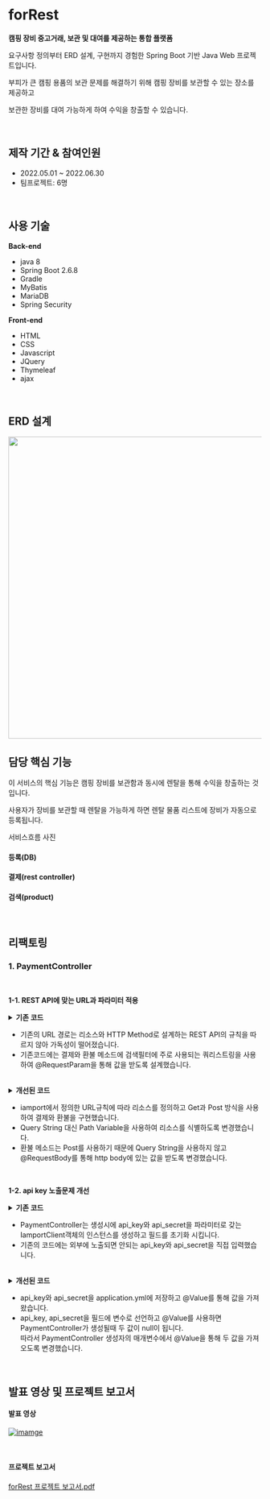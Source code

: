 # forRest

**캠핑 장비 중고거래, 보관 및 대여를 제공하는 통합 플랫폼**

요구사항 정의부터 ERD 설계, 구현까지 경험한 Spring Boot 기반 Java Web 프로젝트입니다.
<br>

부피가 큰 캠핑 용품의 보관 문제를 해결하기 위해 캠핑 장비를 보관할 수 있는 장소를 제공하고

보관한 장비를 대여 가능하게 하여 수익을 창출할 수 있습니다.

<br>

## 제작 기간 & 참여인원

* 2022.05.01 ~ 2022.06.30
* 팀프로젝트: 6명

<br>

## 사용 기술

**Back-end**

* java 8
* Spring Boot 2.6.8
* Gradle
* MyBatis
* MariaDB
* Spring Security

**Front-end**

* HTML
* CSS
* Javascript
* JQuery
* Thymeleaf
* ajax

<br>

## ERD 설계

<img src="https://user-images.githubusercontent.com/83762364/189522608-b4397e0b-9c58-4e04-9949-2692a4df8439.png" width="900" height="600"/>


<br>

## 담당 핵심 기능

이 서비스의 핵심 기능은 캠핑 장비를 보관함과 동시에 렌탈을 통해 수익을 창출하는 것입니다.

사용자가 장비를 보관할 때 렌탈을 가능하게 하면 렌탈 물품 리스트에 장비가 자동으로 등록됩니다.

서비스흐름 사진


#### 등록(DB)
#### 결제(rest controller)
#### 검색(product)

<br>

## 리팩토링

### 1. PaymentController

<br>

**1-1. REST API에 맞는 URL과 파라미터 적용**

<details>
<summary><b>기존 코드</b></summary>
<div markdown="1">

```java

@RestController
@RequestMapping("/payment")
public class PaymentController {

// ... 생략

// 결제
@RequestMapping("/json/verifyIamport")
	public IamportResponse<Payment> paymentByImpUid(@RequestParam("imp_uid") String imp_uid) throws IamportResponseException, IOException{	
	
		return client.paymentByImpUid(imp_uid);		
 }

// 환불
@RequestMapping("/json/cancelIamport")
	public IamportResponse<Payment> cancelPaymentByImpUid(@RequestParam("imp_uid") String imp_uid) throws IamportResponseException, IOException {

		return client.cancelPaymentByImpUid(new CancelData(imp_uid, true));
	}

```

</div>
</details>

* 기존의 URL 경로는 리소스와 HTTP Method로 설계하는 REST API의 규칙을 따르지 않아 가독성이 떨어졌습니다.
* 기존코드에는 결제와 환불 메소드에 검색필터에 주로 사용되는 쿼리스트링을 사용하여 @RequestParam을 통해 값을 받도록 설계했습니다.


<br>

<details>
<summary><b>개선된 코드</b></summary>
<div markdown="1">

```java

@RestController
@RequestMapping("/payment")
public class PaymentController {

// ... 생략

// 결제
@GetMapping("/{imp_uid}")
	public IamportResponse<Payment> paymentByImpUid(@PathVariable("imp_uid") String imp_uid) throws IamportResponseException, IOException{	
		
		return client.paymentByImpUid(imp_uid);		
}

// 환불
@PostMapping("/cancel")
	public IamportResponse<Payment> cancelPaymentByImpUid(@RequestBody String imp_uid) throws IamportResponseException, IOException {
  
		return client.cancelPaymentByImpUid(new CancelData(imp_uid, true));
	}

```

</div>
</details>

* iamport에서 정의한 URL규칙에 따라 리소스를 정의하고 Get과 Post 방식을 사용하여 결제와 환불을 구현했습니다.
* Query String 대신 Path Variable을 사용하여 리소스를 식별하도록 변경했습니다.
* 환불 메소드는 Post를 사용하기 때문에 Query String을 사용하지 않고 @RequestBody를 통해 http body에 있는 값을 받도록 변경했습니다.


<br>

**1-2. api key 노출문제 개선**

<details>
<summary><b>기존 코드</b></summary>
<div markdown="1">

```java
private IamportClient api;

public PaymentController(){
	this.api = new IamportClient(실제 api_key, 실제 api_secret);
}
```
</div>
</details>

* PaymentController는 생성시에 api_key와  api_secret을 파라미터로 갖는 IamportClient객체의 인스턴스를 생성하고 필드를 초기화 시킵니다.
* 기존의 코드에는 외부에 노출되면 안되는 api_key와  api_secret을 직접 입력했습니다.

<br>

<details>
<summary><b>개선된 코드</b></summary>
<div markdown="1">

<br>

**application.yml에 api_key와 api_secret 저장**

```java
iamportApi:
  api_key: 실제 api_key
  api_secret: 실제 api_secret
```

<br>

```java
private IamportClient client;

public PaymentController(@Value("${iamportApi.api_key}") String api_key, @Value("${iamportApi.api_secret}") String api_secret){
	this.client = new IamportClient(api_key, api_secret);
}
```

</div>
</details>

* api_key와  api_secret을 application.yml에 저장하고 @Value를 통해 값을 가져왔습니다.
* api_key, api_secret을 필드에 변수로 선언하고 @Value를 사용하면 PaymentController가 생성될때 두 값이 null이 됩니다. <br>
  따라서 PaymentController 생성자의 매개변수에서 @Value을 통해 두 값을 가져오도록 변경했습니다.
  


<br>

## 발표 영상 및 프로젝트 보고서

#### 발표 영상

[![imamge](https://user-images.githubusercontent.com/83762364/188839247-4079e5b1-3979-47b8-ae37-753f1cd64937.png)](https://youtu.be/24TOhOPyFDk?t=204) 

<br>

#### 프로젝트 보고서

[forRest 프로젝트 보고서.pdf](https://drive.google.com/file/d/1lcodOBAqL4omjVfrSmB6bWeIqKXgnOyb/view?usp=sharing)






